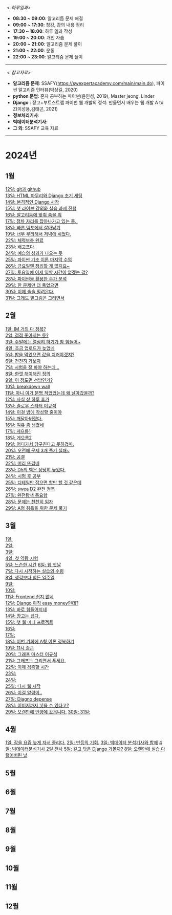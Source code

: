 $<하루 일과>$
- **08:30 ~ 09:00**: 알고리듬 문제 해결
- **09:00 ~ 17:30**: 청강, 강의 내용 정리
- **17:30 ~ 18:00**: 하루 일과 작성
- **19:00 ~ 20:00**: 개인 자습
- **20:00 ~ 21:00**: 알고리즘 문제 풀이
- **21:00 ~ 22:00**: 운동
- **22:00 ~ 23:00**: 알고리즘 문제 풀이
---

$<참고 자료>$
 - **알고리즘 문제**: SSAFY(https://swexpertacademy.com/main/main.do), 파이썬 알고리즘 인터뷰(박상길, 2020)
 - **python 문법**: 혼자 공부하는 파이썬(윤인성, 2019), Master jeong, Linder
 - **Django** : 장고+부트스트랩 파이썬 웹 개발의 정석: 만들면서 배우는 웹 개발 A to Z(이성용,김태곤, 2021)
 - **정보처리기사**: 
 - **빅데이터분석기사**: 
 - **그 외**: SSAFY 교육 자료

---

# 2024년
## 1월
[12일: git과 github](./2024/01/20240112.md)  
[13일: HTML 마무리와 Django 초기 세팅](./2024/01/20240113.md)  
[14일: 본격적인 Django 시작](./2024/01/20240114.md)  
[15일: 첫 라이브 강의와 실습 과제 진행](./2024/01/20240115.md)  
[16일: 알고리듬에 맞춰 춤을 춰](./2024/01/20240116.md)  
[17일: 점차 자리를 잡아나가고 있는 중..](./2024/01/20240117.md)  
[18일: 빠른 템포에서 살아남기](./2024/01/20240118.md)  
[19일: 너무 무리해서 저녁에 쉬었다.](./2024/01/20240119.md)  
[22일: 체력보충 완료](./2024/01/20240122.md)  
[23일: 배고프다](./2024/01/20240123.md)  
[24일: 예습의 성과가 나오는 듯](./2024/01/20240124.md)  
[25일: 파이썬 기초 이론 마지막 수업](./2024/01/20240125.md)  
[26일: 금요일엔 정리할 게 많지요~](./2024/01/20240126.md)  
[27일: 토요일에 이제 일할 시간이 없겠는 걸?](./2024/01/20240127.md)  
[28일: 파이썬을 활용한 주가 분석](./2024/01/20240128.md)  
[29일: 한 문제만 더 풀었으면](./2024/01/20240129.md)  
[30일: 이제 슬슬 밀려온다.](./2024/01/20240130.md)  
[31일: 그래도 밑그림은 그리면서](./2024/01/20240131.md)

## 2월
[1일: IM 거의 다 정복?](./2024/02/20240201.md)  
[2일: 점점 좋아지는 듯?](./2024/02/20240202.md)  
[3일: 주말에는 열심히 하기가 참 힘들어~](./2024/02/20240203.md)  
[4일: 조금 업로드가 늦었네](./2024/02/20240204.md)  
[5일: 밥을 먹었으면 값을 치러야겠지?](./2024/02/20240205.md)  
[6일: 천천히 가보자](./2024/02/20240206.md)  
[7일: 시험을 잘 봐야 하는데...](./2024/02/20240207.md)  
[8일: 한껏 해이해진 정의](./2024/02/20240208.md)  
[9일: 이 정도면 선방인가?](./2024/02/20240209.md)  
[10일: breakdown wall](./2024/02/20240210.md)  
[11일: 아니 이거 분명 적었었는데 왜 날아갔을까?](./2024/02/20240211.md)  
[12일: 사실 상 하루 휴가](./2024/02/20240212.md)  
[13일: 슬로우 스타터 이규석](./2024/02/20240213.md)   
[14일: 이걸 밤에 작성할 줄이야](./2024/02/20240214.md)  
[15일: 깨달아버렸다.](./2024/02/20240215.md)  
[16일: 여유 좀 생겼네](./2024/02/20240216.md)  
[17일: 게으름1](./2024/02/20240217.md)  
[18일: 게으름2](./2024/02/20240218.md)  
[19일: 어디가서 당구친다고 못하겄따.](./2024/02/20240219.md)  
[20일: 오전에 문제 3개 풀기 실패~](./2024/02/20240220.md)  
[21일: 공결](./2024/02/20240221.md)  
[22일: 머리 뜨겁네](./2024/02/20240222.md)  
[23일: D5의 벽은 상당히 높았다. ](./2024/02/20240223.md)  
[24일: 시험 후 공부](./2024/02/20240224.md)  
[25일: 디테일만 잡으면 할만 할 것 같은데](./2024/02/20240225.md)  
[26일: swea D2 완전 정복](./2024/02/20240226.md)  
[27일: 완전탐색 중요함](./2024/02/20240227.md)  
[28일: 문제는 천천히 읽자](./2024/02/20240228.md)  
[29일: A형 취득을 위한 문제 풀기](./2024/02/20240229.md)  

## 3월
[1일: ](./2024/03/20240301.md)  
[2일: ](./2024/03/20240302.md)  
[3일: ](./2024/03/20240303.md)  
[4일: 첫 역량 시험](./2024/03/20240304.md)  
[5일: 느슨한 시간](./2024/03/20240305.md) 
[6일: 웹 첫날](./2024/03/20240306.md)  
[7일: 다시 시작하는 실습의 수렁](./2024/03/20240307.md)  
[8일: 생각보다 힘든 일주일](./2024/03/20240308.md)  
[9일: ](./2024/03/20240309.md)  
[10일: ](./2024/03/20240310.md)  
[11일: Frontend 쉽지 않네](./2024/03/20240311.md)  
[12일: Django 아직 easy money인데?](./2024/03/20240312.md)  
[13일: 바로 힘들어지네](./2024/03/20240313.md)   
[14일: 장고는 쉽다.](./2024/03/20240314.md)  
[15일: 첫 웹 미니 프로젝트](./2024/03/20240315.md)  
[16일: ](./2024/03/20240316.md)  
[17일: ](./2024/03/20240317.md)  
[18일: 이번 기회에 A형 이론 정복하기](./2024/03/20240318.md)  
[19일: 11시 출근](./2024/03/20240319.md)  
[20일: 그래프 마스터 이규석](./2024/03/20240320.md)  
[21일: 그래프는 그리면서 푸세요.](./2024/03/20240321.md)  
[22일: 이제 검증할 시간](./2024/03/20240322.md)  
[23일: ](./2024/03/20240323.md)  
[24일: ](./2024/03/20240324.md)  
[25일: 다시 웹 시작](./2024/03/20240325.md)  
[26일: 이걸 알람이..](./2024/03/20240326.md)  
[27일: Djagno depense](./2024/03/20240327.md)  
[28일: 이미지까지 넣을 수 있다고?](./2024/03/20240328.md)  
[29일: 오랜만에 안양에 갔읍니다.](./2024/03/20240329.md)
[30일: ](./2024/03/20240330.md)
[31일: ](./2024/03/20240331.md)

## 4월
[1일: 잠을 요즘 늦게 자서 졸리다.](./2024/04/20240401.md)
[2일: 반등의 기회.](./2024/04/20240402.md)
[3일: 빅데이터 분석기사와 함께](./2024/04/20240403.md)
[4일: 빅데이터분석기사 2일 전사](./2024/04/20240404.md)
[5일: 갈고 닦은 Django 가볼까?](./2024/04/20240405.md)
[8일: 오랜만에 실습 다 털어버린 날](./2024/04/20240408.md)

## 5월
## 6월
## 7월
## 8월
## 9월
## 10월
## 11월
## 12월
